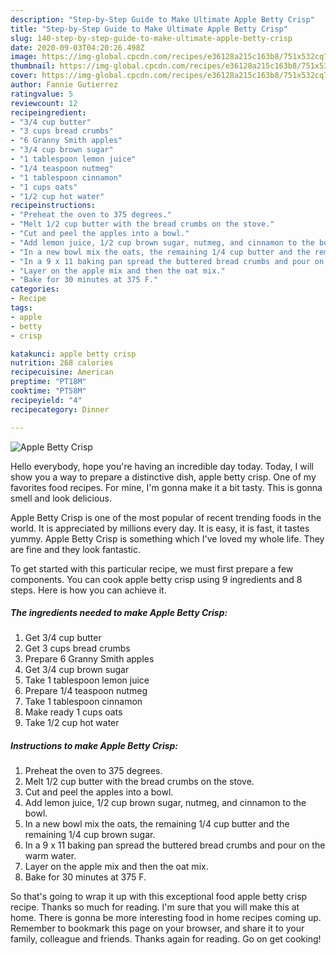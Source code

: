 ```yaml
---
description: "Step-by-Step Guide to Make Ultimate Apple Betty Crisp"
title: "Step-by-Step Guide to Make Ultimate Apple Betty Crisp"
slug: 140-step-by-step-guide-to-make-ultimate-apple-betty-crisp
date: 2020-09-03T04:20:26.498Z
image: https://img-global.cpcdn.com/recipes/e36128a215c163b8/751x532cq70/apple-betty-crisp-recipe-main-photo.jpg
thumbnail: https://img-global.cpcdn.com/recipes/e36128a215c163b8/751x532cq70/apple-betty-crisp-recipe-main-photo.jpg
cover: https://img-global.cpcdn.com/recipes/e36128a215c163b8/751x532cq70/apple-betty-crisp-recipe-main-photo.jpg
author: Fannie Gutierrez
ratingvalue: 5
reviewcount: 12
recipeingredient:
- "3/4 cup butter"
- "3 cups bread crumbs"
- "6 Granny Smith apples"
- "3/4 cup brown sugar"
- "1 tablespoon lemon juice"
- "1/4 teaspoon nutmeg"
- "1 tablespoon cinnamon"
- "1 cups oats"
- "1/2 cup hot water"
recipeinstructions:
- "Preheat the oven to 375 degrees."
- "Melt 1/2 cup butter with the bread crumbs on the stove."
- "Cut and peel the apples into a bowl."
- "Add lemon juice, 1/2 cup brown sugar, nutmeg, and cinnamon to the bowl."
- "In a new bowl mix the oats, the remaining 1/4 cup butter and the remaining 1/4 cup brown sugar."
- "In a 9 x 11 baking pan spread the buttered bread crumbs and pour on the warm water."
- "Layer on the apple mix and then the oat mix."
- "Bake for 30 minutes at 375 F."
categories:
- Recipe
tags:
- apple
- betty
- crisp

katakunci: apple betty crisp 
nutrition: 268 calories
recipecuisine: American
preptime: "PT18M"
cooktime: "PT58M"
recipeyield: "4"
recipecategory: Dinner

---
```



![Apple Betty Crisp](https://img-global.cpcdn.com/recipes/e36128a215c163b8/751x532cq70/apple-betty-crisp-recipe-main-photo.jpg)

Hello everybody, hope you're having an incredible day today. Today, I will show you a way to prepare a distinctive dish, apple betty crisp. One of my favorites food recipes. For mine, I'm gonna make it a bit tasty. This is gonna smell and look delicious.



Apple Betty Crisp is one of the most popular of recent trending foods in the world. It is appreciated by millions every day. It is easy, it is fast, it tastes yummy. Apple Betty Crisp is something which I've loved my whole life. They are fine and they look fantastic.


To get started with this particular recipe, we must first prepare a few components. You can cook apple betty crisp using 9 ingredients and 8 steps. Here is how you can achieve it.

##### The ingredients needed to make Apple Betty Crisp:

1. Get 3/4 cup butter
1. Get 3 cups bread crumbs
1. Prepare 6 Granny Smith apples
1. Get 3/4 cup brown sugar
1. Take 1 tablespoon lemon juice
1. Prepare 1/4 teaspoon nutmeg
1. Take 1 tablespoon cinnamon
1. Make ready 1 cups oats
1. Take 1/2 cup hot water




##### Instructions to make Apple Betty Crisp:

1. Preheat the oven to 375 degrees.
1. Melt 1/2 cup butter with the bread crumbs on the stove.
1. Cut and peel the apples into a bowl.
1. Add lemon juice, 1/2 cup brown sugar, nutmeg, and cinnamon to the bowl.
1. In a new bowl mix the oats, the remaining 1/4 cup butter and the remaining 1/4 cup brown sugar.
1. In a 9 x 11 baking pan spread the buttered bread crumbs and pour on the warm water.
1. Layer on the apple mix and then the oat mix.
1. Bake for 30 minutes at 375 F.




So that's going to wrap it up with this exceptional food apple betty crisp recipe. Thanks so much for reading. I'm sure that you will make this at home. There is gonna be more interesting food in home recipes coming up. Remember to bookmark this page on your browser, and share it to your family, colleague and friends. Thanks again for reading. Go on get cooking!
